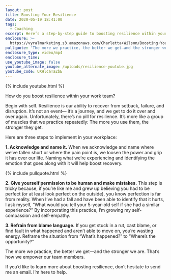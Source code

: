 ```yaml
---
layout: post
title: Boosting Your Resilience
date: 2020-05-19 18:41:00
tags:
  - Coaching
excerpt: Here’s a step-by-step guide to boosting resilience within your work team.
enclosure: >-
  https://vyralmarketing.s3.amazonaws.com/Charletta+Wilson/Boosting+Your+Resilience.mp4
pullquote: 'The more we practice, the better we get—and the stronger we are.'
enclosure_type: video/mp4
enclosure_time:
use_youtube_image: false
youtube_alternate_image: /uploads/resilience-youtube.jpg
youtube_code: UXHlcaTa2bE
---
```


{% include youtube.html %}

How do you boost resilience within your work team?

Begin with self. Resilience is our ability to recover from setback, failure, and disruption. It’s not an event— it’s a journey, and we get to do it over and over again. Unfortunately, there’s no pill for resilience. It’s more like a group of muscles that we practice repeatedly: The more you use them, the stronger they get.&nbsp;

Here are three steps to implement in your workplace:

**1\. Acknowledge and name it.** When we acknowledge and name where we’ve fallen short or where the pain point is, we loosen the power and grip it has over our life. Naming what we’re experiencing and identifying the emotion that goes along with it will help boost recovery.&nbsp;

{% include pullquote.html %}

**2\. Give yourself permission to be human and make mistakes.** This step is tricky because, if you’re like me and grew up believing you had to be perfect (or at least look perfect on the outside), you know perfection is far from reality. When I’ve had a fall and have been able to identify that it hurts, I ask myself, “What would you tell your 5-year-old self if she had a similar experience?” By incorporating this practice, I’m growing my self-compassion and self-empathy.&nbsp;

**3\. Refrain from blame language.** If you get stuck in a rut, cast blame, or find fault in what happened and aren’t able to move on, you’re wasting energy. Reframe the situation from “What’s happened?” to “Where’s the opportunity?”

The more we practice, the better we get—and the stronger we are. That’s how we empower our team members.&nbsp;

If you’d like to learn more about boosting resilience, don’t hesitate to send me an email. I’m here to help.